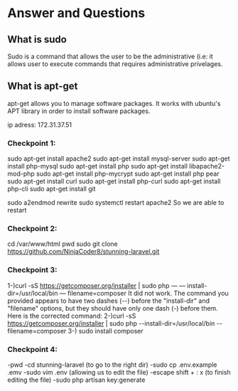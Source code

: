 # Answer and Questions

## What is sudo
Sudo is a command that allows the user to be the administrative (i.e: it allows user to execute commands that requires administrative privelages.

##  What is apt-get
apt-get allows you to manage software packages. It works with ubuntu's APT library in order to install software packages.

ip adress: 172.31.37.51

### Checkpoint 1:

sudo apt-get install apache2
sudo apt-get install mysql-server
sudo apt-get install php-mysql
sudo apt-get install php
sudo apt-get install libapache2-mod-php
sudo apt-get install php-mycrypt
sudo apt-get install php pear
sudo apt-get install curl
sudo apt-get install php-curl
sudo apt-get install php-cli
sudo apt-get install git

sudo a2endmod rewrite
sudo systemctl restart apache2 
So we are able to restart



### Checkpoint 2:
cd /var/www/html
pwd
sudo git clone https://github.com/NinjaCoder8/stunning-laravel.git

### Checkpoint 3:
1-)curl -sS https://getcomposer.org/installer | sudo php — — install-dir=/usr/local/bin — filename=composer
It did not work. The command you provided appears to have two dashes (--) before the "install-dir" and "filename" options, but they should have only one dash (-) before them. Here is the corrected command:
2-)curl -sS https://getcomposer.org/installer | sudo php --install-dir=/usr/local/bin --filename=composer
3-) sudo install composer

### Checkpoint 4:
-pwd
-cd stunning-laravel
(to go to the right dir)
-sudo cp .env.example .emv
-sudo vim .env (allowing us to edit the file)
-escape shift + : x (to finish editing the file)
-sudo php artisan key:generate
